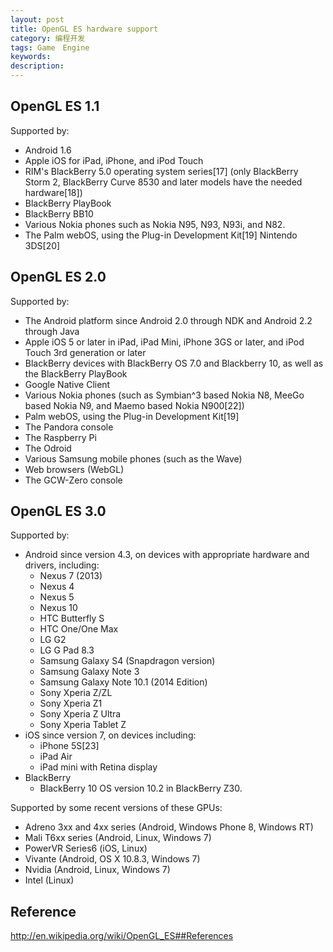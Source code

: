 ```yaml
---
layout: post
title: OpenGL ES hardware support
category: 编程开发
tags: Game　Engine
keywords: 
description: 
---
```

## OpenGL ES 1.1
Supported by:
   
* Android 1.6
* Apple iOS for iPad, iPhone, and iPod Touch
* RIM's BlackBerry 5.0 operating system series[17] (only BlackBerry Storm 2, BlackBerry Curve 8530 and later models have the needed hardware[18])
* BlackBerry PlayBook
* BlackBerry BB10
* Various Nokia phones such as Nokia N95, N93, N93i, and N82.
* The Palm webOS, using the Plug-in Development Kit[19]
Nintendo 3DS[20]

## OpenGL ES 2.0
Supported by:

* The Android platform since Android 2.0 through NDK and Android 2.2 through Java
* Apple iOS 5 or later in iPad, iPad Mini, iPhone 3GS or later, and iPod Touch 3rd generation or later
* BlackBerry devices with BlackBerry OS 7.0 and Blackberry 10, as well as the BlackBerry PlayBook
* Google Native Client
* Various Nokia phones (such as Symbian^3 based Nokia N8, MeeGo based Nokia N9, and Maemo based Nokia N900[22])
* Palm webOS, using the Plug-in Development Kit[19]
* The Pandora console
* The Raspberry Pi
* The Odroid
* Various Samsung mobile phones (such as the Wave)
* Web browsers (WebGL)
* The GCW-Zero console

## OpenGL ES 3.0
Supported by:

* Android since version 4.3, on devices with appropriate hardware and drivers, including:
  * Nexus 7 (2013)
  * Nexus 4
  * Nexus 5
  * Nexus 10
  * HTC Butterfly S
  * HTC One/One Max
  * LG G2
  * LG G Pad 8.3
  * Samsung Galaxy S4 (Snapdragon version)
  * Samsung Galaxy Note 3
  * Samsung Galaxy Note 10.1 (2014 Edition)
  * Sony Xperia Z/ZL
  * Sony Xperia Z1
  * Sony Xperia Z Ultra
  * Sony Xperia Tablet Z
* iOS since version 7, on devices including:
  * iPhone 5S[23]
  * iPad Air
  * iPad mini with Retina display
* BlackBerry
  * BlackBerry 10 OS version 10.2 in BlackBerry Z30.

Supported by some recent versions of these GPUs:

* Adreno 3xx and 4xx series (Android, Windows Phone 8, Windows RT)
* Mali T6xx series (Android, Linux, Windows 7)
* PowerVR Series6 (iOS, Linux)
* Vivante (Android, OS X 10.8.3, Windows 7)
* Nvidia (Android, Linux, Windows 7)
* Intel (Linux)



## Reference
<http://en.wikipedia.org/wiki/OpenGL_ES##References>